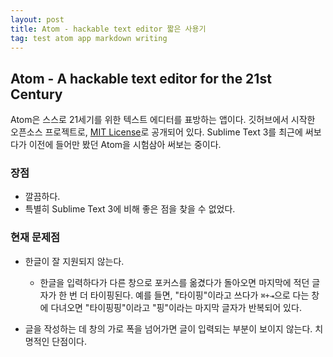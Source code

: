 ```yaml
---
layout: post
title: Atom - hackable text editor 짧은 사용기
tag: test atom app markdown writing
---
```


## Atom - A hackable text editor for the 21st Century
Atom은 스스로 21세기를 위한 텍스트 에디터를 표방하는 앱이다. 깃허브에서 시작한 오픈소스 프로젝트로, [MIT License][a8543561]로 공개되어 있다. Sublime Text 3를 최근에 써보다가 이전에 들어만 봤던 Atom을 시험삼아 써보는 중이다.

### 장점

* 깔끔하다.
* 특별히 Sublime Text 3에 비해 좋은 점을 찾을 수 없었다.


### 현재 문제점

* 한글이 잘 지원되지 않는다.
    * 한글을 입력하다가 다른 창으로 포커스를 옮겼다가 돌아오면 마지막에 적던 글자가 한 번 더 타이핑된다. 예를 들면, "타이핑"이라고 쓰다가 `⌘+⇥`으로 다는 창에 다녀오면 "타이핑핑"이라고 "핑"이라는 마지막 글자가 반복되어 있다.
* 글을 작성하는 데 창의 가로 폭을 넘어가면 글이 입력되는 부분이 보이지 않는다. 치명적인 단점이다.


  [a8543561]: https://raw.githubusercontent.com/atom/atom/master/LICENSE.md "MIT License"
